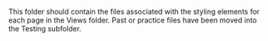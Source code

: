 This folder should contain the files associated with the styling elements for each page in the Views folder. Past or practice files have been moved into the Testing subfolder.
